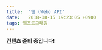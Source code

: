 ```yaml
---
title:  "웹 (Web) API"
date:   2018-08-15 19:23:05 +0900
tags: 웹프로그래밍  
---
```

**컨텐츠 준비 중입니다!**
